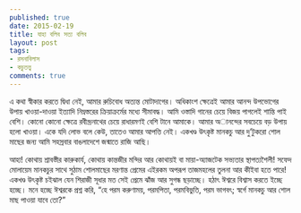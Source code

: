 ```yaml
---
published: true
date: 2015-02-19
title: যাহা বলিব সত্য বলিব
layout: post
tags:
- রসনাবিলাস
- কচুতত্ত্ব
comments: true
---
```

এ কথা স্বীকার করতে দ্বিধা নেই, আমার রুচিবোধ অত্যন্ত মোটাদাগের। অধিকাংশ ক্ষেত্রেই আমার আনন্দ উপভোগের উপায় খাওয়া-দাওয়া ইত্যাদি নিম্নস্তরের ক্রিয়াক্রর্মের মধ্যে সীমাবদ্ধ। আমি ওস্তাদি গানের চেয়ে বিজয় পাগলেই শান্তি পাই বেশি। কোনো কোনো ক্ষেত্রে রবীন্দ্রনাথের চেয়ে রাধারমণই বেশি টানে আমাকে। আমার অানন্দের সবচেয়ে বড় উপায় হলো খাওয়া। একে যদি লোভ বলে কেউ, তাতেও আমার আপত্তি নেই। একখণ্ড উৎকৃষ্ট মানকচু আর দু’টুকরো শোল মাছের জন্য আমি সহস্রবার বাঙলাদেশে জন্মাতে রাজি আছি।

আহা! কোথায় শ্রাবস্তীর কারুকার্য, কোথায় কান্তজীর মন্দির আর কোথায়ই বা মায়া-অ্যাজটেক সভ্যতার স্থাপত্যশৈলী! সফেদ মোলায়েম মানকচুর সাথে সুঠাম শোলমাছের মরণান্ত প্রেমের এইরকম অপরূপ তাজমহলের তুলনা আর কীইবা হতে পারে! একখণ্ড উৎকৃষ্ট চইঝাল যেন শিরাজী সূধার মত সেই প্রেমে ঝাঁজ আর সুগন্ধ ছড়াচ্ছে। হঠাৎ ঈশ্বরে বিশ্বাস করতে ইচ্ছে হচ্ছে। মনে হচ্ছে ঈশ্বরকে প্রশ্ন করি, “হে পরম করুণাময়, পরমপিতা, পরমবিভুতি, পরম ভাগবৎ; স্বর্গে মানকচু আর শোল মাছ পাওয়া যাবে তো?”
